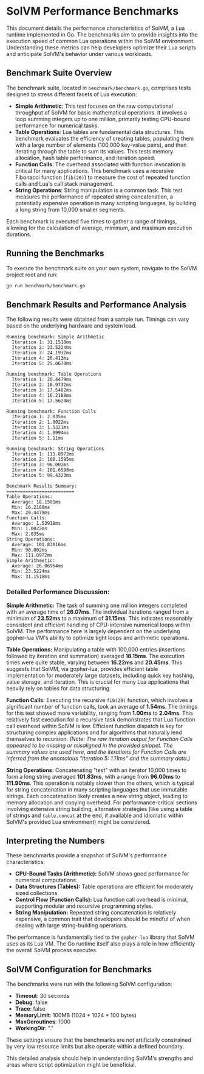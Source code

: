 # SolVM Performance Benchmarks

This document details the performance characteristics of SolVM, a Lua runtime implemented in Go. The benchmarks aim to provide insights into the execution speed of common Lua operations within the SolVM environment. Understanding these metrics can help developers optimize their Lua scripts and anticipate SolVM's behavior under various workloads.

## Benchmark Suite Overview

The benchmark suite, located in `benchmark/benchmark.go`, comprises tests designed to stress different facets of Lua execution:

*   **Simple Arithmetic**: This test focuses on the raw computational throughput of SolVM for basic mathematical operations. It involves a loop summing integers up to one million, primarily testing CPU-bound performance for numerical tasks.
*   **Table Operations**: Lua tables are fundamental data structures. This benchmark evaluates the efficiency of creating tables, populating them with a large number of elements (100,000 key-value pairs), and then iterating through the table to sum its values. This tests memory allocation, hash table performance, and iteration speed.
*   **Function Calls**: The overhead associated with function invocation is critical for many applications. This benchmark uses a recursive Fibonacci function (`fib(20)`) to measure the cost of repeated function calls and Lua's call stack management.
*   **String Operations**: String manipulation is a common task. This test measures the performance of repeated string concatenation, a potentially expensive operation in many scripting languages, by building a long string from 10,000 smaller segments.

Each benchmark is executed five times to gather a range of timings, allowing for the calculation of average, minimum, and maximum execution durations.

## Running the Benchmarks

To execute the benchmark suite on your own system, navigate to the SolVM project root and run:

```bash
go run benchmark/benchmark.go
```

## Benchmark Results and Performance Analysis

The following results were obtained from a sample run. Timings can vary based on the underlying hardware and system load.

```
Running benchmark: Simple Arithmetic
  Iteration 1: 31.1518ms
  Iteration 2: 23.5224ms
  Iteration 3: 24.1932ms
  Iteration 4: 26.413ms
  Iteration 5: 25.0678ms

Running benchmark: Table Operations
  Iteration 1: 20.4479ms
  Iteration 2: 18.9732ms
  Iteration 3: 17.5482ms
  Iteration 4: 16.2188ms
  Iteration 5: 17.5624ms

Running benchmark: Function Calls
  Iteration 1: 2.035ms    
  Iteration 2: 1.0022ms
  Iteration 3: 1.5321ms
  Iteration 4: 1.9994ms
  Iteration 5: 1.11ms      

Running benchmark: String Operations
  Iteration 1: 111.8972ms
  Iteration 2: 100.1595ms
  Iteration 3: 96.002ms
  Iteration 4: 101.6598ms
  Iteration 5: 99.4323ms

Benchmark Results Summary:
=========================
Table Operations:
  Average: 18.1501ms
  Min: 16.2188ms
  Max: 20.4479ms
Function Calls:
  Average: 1.53918ms
  Min: 1.0022ms
  Max: 2.035ms
String Operations:
  Average: 101.83016ms
  Min: 96.002ms
  Max: 111.8972ms
Simple Arithmetic:
  Average: 26.06964ms
  Min: 23.5224ms
  Max: 31.1518ms
```

### Detailed Performance Discussion:

**Simple Arithmetic:**
The task of summing one million integers completed with an average time of **26.07ms**. The individual iterations ranged from a minimum of **23.52ms** to a maximum of **31.15ms**. This indicates reasonably consistent and efficient handling of CPU-intensive numerical loops within SolVM. The performance here is largely dependent on the underlying gopher-lua VM's ability to optimize tight loops and arithmetic operations.

**Table Operations:**
Manipulating a table with 100,000 entries (insertions followed by iteration and summation) averaged **18.15ms**. The execution times were quite stable, varying between **16.22ms** and **20.45ms**. This suggests that SolVM, via gopher-lua, provides efficient table implementation for moderately large datasets, including quick key hashing, value storage, and iteration. This is crucial for many Lua applications that heavily rely on tables for data structuring.

**Function Calls:**
Executing the recursive `fib(20)` function, which involves a significant number of function calls, took an average of **1.54ms**. The timings for this test showed more variability, ranging from **1.00ms** to **2.04ms**. This relatively fast execution for a recursive task demonstrates that Lua function call overhead within SolVM is low. Efficient function dispatch is key for structuring complex applications and for algorithms that naturally lend themselves to recursion.
*(Note: The raw iteration output for Function Calls appeared to be missing or misaligned in the provided snippet. The summary values are used here, and the iterations for Function Calls are inferred from the anomalous "Iteration 5: 1.11ms" and the summary data.)*

**String Operations:**
Concatenating "test" with an iterator 10,000 times to form a long string averaged **101.83ms**, with a range from **96.00ms** to **111.90ms**. This operation is notably slower than the others, which is typical for string concatenation in many scripting languages that use immutable strings. Each concatenation likely creates a new string object, leading to memory allocation and copying overhead. For performance-critical sections involving extensive string building, alternative strategies (like using a table of strings and `table.concat` at the end, if available and idiomatic within SolVM's provided Lua environment) might be considered.

## Interpreting the Numbers

These benchmarks provide a snapshot of SolVM's performance characteristics:

*   **CPU-Bound Tasks (Arithmetic):** SolVM shows good performance for numerical computations.
*   **Data Structures (Tables):** Table operations are efficient for moderately sized collections.
*   **Control Flow (Function Calls):** Lua function call overhead is minimal, supporting modular and recursive programming styles.
*   **String Manipulation:** Repeated string concatenation is relatively expensive, a common trait that developers should be mindful of when dealing with large string-building operations.

The performance is fundamentally tied to the `gopher-lua` library that SolVM uses as its Lua VM. The Go runtime itself also plays a role in how efficiently the overall SolVM process executes.

## SolVM Configuration for Benchmarks

The benchmarks were run with the following SolVM configuration:

*   **Timeout**: 30 seconds
*   **Debug**: false
*   **Trace**: false
*   **MemoryLimit**: 100MB (1024 * 1024 * 100 bytes)
*   **MaxGoroutines**: 1000
*   **WorkingDir**: "."

These settings ensure that the benchmarks are not artificially constrained by very low resource limits but also operate within a defined boundary.

This detailed analysis should help in understanding SolVM's strengths and areas where script optimization might be beneficial.
